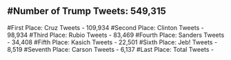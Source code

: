 #Number of Trump Tweets: 549,315
---
#First Place: Cruz Tweets - 109,934
#Second Place: Clinton Tweets - 98,934
#Third Place: Rubio Tweets - 83,469
#Fourth Place: Sanders Tweets - 34,408
#Fifth Place: Kasich Tweets - 22,501
#Sixth Place: Jeb! Tweets - 8,519
#Seventh Place: Carson Tweets - 6,137
#Last Place: Total Tweets -  
